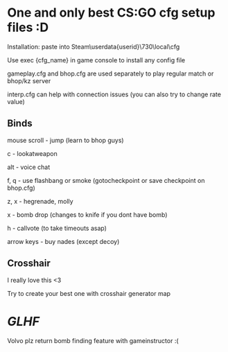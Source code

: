 One and only best CS:GO cfg setup files :D
===
Installation: paste into Steam\userdata\{userid}\730\local\cfg

Use exec {cfg_name} in game console to install any config file

gameplay.cfg and bhop.cfg are used separately to play regular match or bhop/kz server

interp.cfg can help with connection issues (you can also try to change rate value)

**Binds**
---
mouse scroll - jump (learn to bhop guys)

c - lookatweapon

alt - voice chat

f, q - use flashbang or smoke (gotocheckpoint or save checkpoint on bhop.cfg)

z, x - hegrenade, molly

x - bomb drop (changes to knife if you dont have bomb)

h - callvote (to take timeouts asap)

arrow keys - buy nades (except decoy)

**Crosshair**
---
I really love this <3

Try to create your best one with crosshair generator map

_**GLHF**_
===
Volvo plz return bomb finding feature with gameinstructor :(
